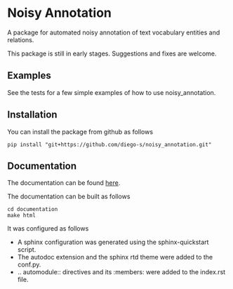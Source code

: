 # Noisy Annotation

A package for automated noisy annotation of text vocabulary entities and 
relations.

This package is still in early stages. Suggestions and fixes are welcome.


## Examples

See the tests for a few simple examples of how to use noisy_annotation.


## Installation

You can install the package from github as follows 
```
pip install "git+https://github.com/diego-s/noisy_annotation.git"
```


## Documentation

The documentation can be found [here](http://htmlpreview.github.io/?https://github.com/diego-s/noisy_annotation/blob/master/documentation/build/html/index.html).

The documentation can be built as follows 

```
cd documentation
make html
```

It was configured as follows

- A sphinx configuration was generated using the sphinx-quickstart script.
- The autodoc extension and the sphinx rtd theme were added to the conf.py.
- .. automodule:: directives and its :members: were added to the index.rst 
  file. 
